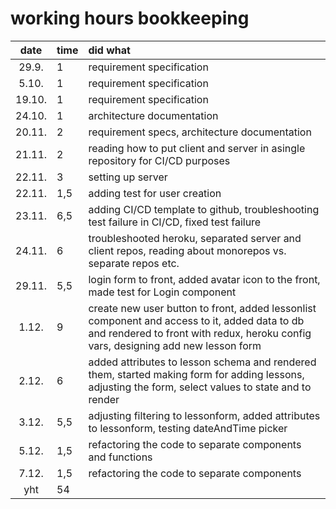# working hours bookkeeping

| date | time | did what |
| :----:|:-----| :-----|
| 29.9. | 1    | requirement specification |
| 5.10. | 1    | requirement specification |
| 19.10. | 1    | requirement specification |
| 24.10. | 1    | architecture documentation |
| 20.11. | 2    | requirement specs, architecture documentation |
| 21.11. | 2    | reading how to put client and server in asingle repository for CI/CD purposes |
| 22.11. | 3    | setting up server |
| 22.11. | 1,5    | adding test for user creation |
| 23.11. | 6,5    | adding CI/CD template to github, troubleshooting test failure in CI/CD, fixed test failure |
| 24.11. | 6    | troubleshooted heroku, separated server and client repos, reading about monorepos vs. separate repos etc. |
| 29.11. | 5,5    | login form to front, added avatar icon to the front, made test for Login component |
| 1.12. | 9    | create new user button to front, added lessonlist component and access to it, added data to db and rendered to front with redux, heroku config vars, designing add new lesson form |
| 2.12. | 6    | added attributes to lesson schema and rendered them, started making form for adding lessons, adjusting the form, select values to state and to render |
| 3.12. | 5,5    | adjusting filtering to lessonform, added attributes to lessonform, testing dateAndTime picker |
| 5.12. | 1,5    | refactoring the code to separate components and functions |
| 7.12. | 1,5    | refactoring the code to separate components |
| yht   | 54  | | 